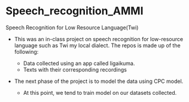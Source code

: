 # Speech_recognition_AMMI
Speech  Recognition for Low Resource Language(Twi)

- This was an in-class project on speech recognition for low-resource language such as Twi my local dialect. The repos is made up of the following:
    - Data collected using an app called ligaikuma. 
    - Texts with their corresponding recordings 

- The next phase of the project is to model the data using CPC model. 
    - At this point, we tend to train model on our datasets collected. 
